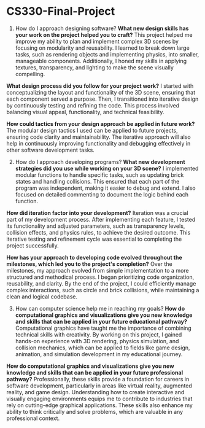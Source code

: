 # CS330-Final-Project

1. How do I approach designing software?
**What new design skills has your work on the project helped you to craft?**
This project helped me improve my ability to plan and implement complex 3D scenes by focusing on modularity and reusability. I learned to break down large tasks, such as rendering objects and implementing physics, into smaller, manageable components. Additionally, I honed my skills in applying textures, transparency, and lighting to make the scene visually compelling.

**What design process did you follow for your project work?**
I started with conceptualizing the layout and functionality of the 3D scene, ensuring that each component served a purpose. Then, I transitioned into iterative design by continuously testing and refining the code. This process involved balancing visual appeal, functionality, and technical feasibility.

**How could tactics from your design approach be applied in future work?**
The modular design tactics I used can be applied to future projects, ensuring code clarity and maintainability. The iterative approach will also help in continuously improving functionality and debugging effectively in other software development tasks.

2. How do I approach developing programs?
**What new development strategies did you use while working on your 3D scene?**
I implemented modular functions to handle specific tasks, such as updating brick states and handling collisions. This ensured that each part of the program was independent, making it easier to debug and extend. I also focused on detailed commenting to document the logic behind each function.

**How did iteration factor into your development?**
Iteration was a crucial part of my development process. After implementing each feature, I tested its functionality and adjusted parameters, such as transparency levels, collision effects, and physics rules, to achieve the desired outcome. This iterative testing and refinement cycle was essential to completing the project successfully.

**How has your approach to developing code evolved throughout the milestones, which led you to the project's completion?**
Over the milestones, my approach evolved from simple implementation to a more structured and methodical process. I began prioritizing code organization, reusability, and clarity. By the end of the project, I could efficiently manage complex interactions, such as circle and brick collisions, while maintaining a clean and logical codebase.

3. How can computer science help me in reaching my goals?
**How do computational graphics and visualizations give you new knowledge and skills that can be applied in your future educational pathway?**
Computational graphics have taught me the importance of combining technical skills with creativity. By working on this project, I gained hands-on experience with 3D rendering, physics simulation, and collision mechanics, which can be applied to fields like game design, animation, and simulation development in my educational journey.

**How do computational graphics and visualizations give you new knowledge and skills that can be applied in your future professional pathway?**
Professionally, these skills provide a foundation for careers in software development, particularly in areas like virtual reality, augmented reality, and game design. Understanding how to create interactive and visually engaging environments equips me to contribute to industries that rely on cutting-edge graphical applications. These skills also enhance my ability to think critically and solve problems, which are valuable in any professional context.
